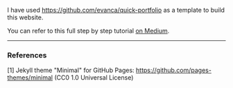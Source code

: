 I have used https://github.com/evanca/quick-portfolio as a template to build this website.

You can refer to this full step by step tutorial [on Medium](https://medium.com/@evanca/set-up-your-portfolio-website-in-less-than-10-minutes-with-github-pages-d0efa8ff56fd).
___
### References

[1] Jekyll theme "Minimal" for GitHub Pages: https://github.com/pages-themes/minimal (CC0 1.0 Universal License)
